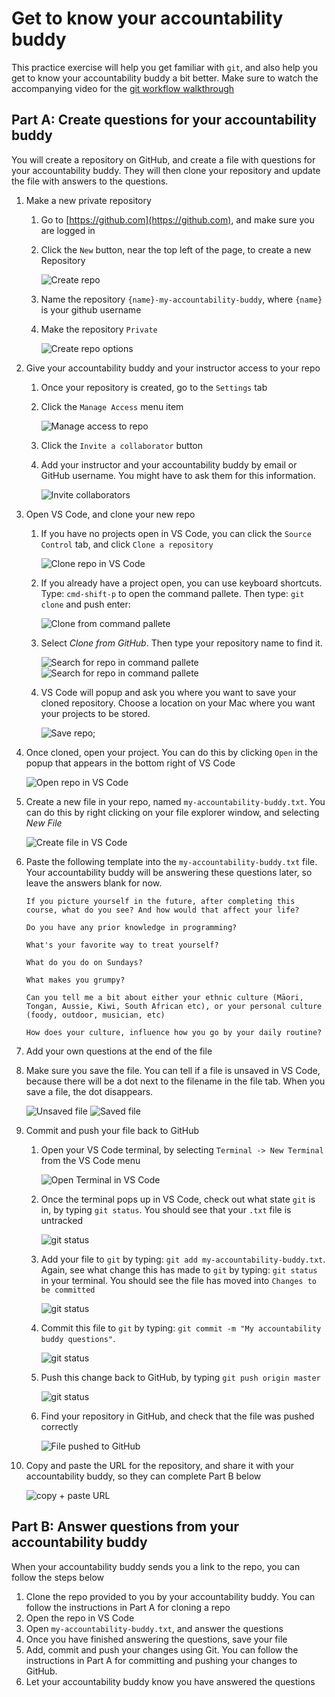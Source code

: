 # Get to know your accountability buddy

This practice exercise will help you get familiar with `git`, and also help you get to know your accountability buddy a bit better. Make sure to watch the accompanying video for the [git workflow walkthrough](https://vimeo.com/433825571/bc1830fb90)

## Part A: Create questions for your accountability buddy

You will create a repository on GitHub, and create a file with questions for your accountability buddy. They will then clone your repository and update the file with answers to the questions.

1. Make a new private repository

   1. Go to [https://github.com](https://github.com), and make sure you are logged in
   2. Click the `New` button, near the top left of the page, to create a new Repository

      ![Create repo](git-exercise-01.png)

   3. Name the repository `{name}-my-accountability-buddy`, where `{name}` is your github username
   4. Make the repository `Private`

      ![Create repo options](git-exercise-02.png)

2. Give your accountability buddy and your instructor access to your repo

   1. Once your repository is created, go to the `Settings` tab
   2. Click the `Manage Access` menu item

      ![Manage access to repo](git-exercise-03.png)

   3. Click the `Invite a collaborator` button
   4. Add your instructor and your accountability buddy by email or GitHub username. You might have to ask them for this information.

      ![Invite collaborators](git-exercise-04.png)

3. Open VS Code, and clone your new repo

   1. If you have no projects open in VS Code, you can click the `Source Control` tab, and click `Clone a repository`

      ![Clone repo in VS Code](git-exercise-05.png)

   2. If you already have a project open, you can use keyboard shortcuts. Type: `cmd-shift-p` to open the command pallete. Then type: `git clone` and push enter:

      ![Clone from command pallete](git-exercise-06.png)

   3. Select _Clone from GitHub_. Then type your repository name to find it.

      ![Search for repo in command pallete](git-exercise-07.png)
      ![Search for repo in command pallete](git-exercise-07-1.png)

   4. VS Code will popup and ask you where you want to save your cloned repository. Choose a location on your Mac where you want your projects to be stored.

      ![Save repo](git-exercise-08.png);

4. Once cloned, open your project. You can do this by clicking `Open` in the popup that appears in the bottom right of VS Code

   ![Open repo in VS Code](git-exercise-08-1.png)

5. Create a new file in your repo, named `my-accountability-buddy.txt`. You can do this by right clicking on your file explorer window, and selecting _New File_

   ![Create file in VS Code](git-exercise-09.png)

6. Paste the following template into the `my-accountability-buddy.txt` file. Your accountability buddy will be answering these questions later, so leave the answers blank for now.

   ```
   If you picture yourself in the future, after completing this course, what do you see? And how would that affect your life?

   Do you have any prior knowledge in programming?

   What's your favorite way to treat yourself?

   What do you do on Sundays?

   What makes you grumpy?

   Can you tell me a bit about either your ethnic culture (Māori, Tongan, Aussie, Kiwi, South African etc), or your personal culture (foody, outdoor, musician, etc)

   How does your culture, influence how you go by your daily routine?

   ```

7. Add your own questions at the end of the file
8. Make sure you save the file. You can tell if a file is unsaved in VS Code, because there will be a dot next to the filename in the file tab. When you save a file, the dot disappears.

   ![Unsaved file](git-exercise-14.png)
   ![Saved file](git-exercise-15.png)

9. Commit and push your file back to GitHub

   1. Open your VS Code terminal, by selecting `Terminal -> New Terminal` from the VS Code menu

      ![Open Terminal in VS Code](git-exercise-10.png)

   2. Once the terminal pops up in VS Code, check out what state `git` is in, by typing `git status`. You should see that your `.txt` file is untracked

      ![git status](git-exercise-11.png)

   3. Add your file to `git` by typing: `git add my-accountability-buddy.txt`. Again, see what change this has made to `git` by typing: `git status` in your terminal. You should see the file has moved into `Changes to be committed`

      ![git status](git-exercise-11-1.png)

   4. Commit this file to `git` by typing: `git commit -m "My accountability buddy questions"`.

      ![git status](git-exercise-11-2.png)

   5. Push this change back to GitHub, by typing `git push origin master`

      ![git status](git-exercise-11-3.png)

   6. Find your repository in GitHub, and check that the file was pushed correctly

      ![File pushed to GitHub](git-exercise-12.png)

10. Copy and paste the URL for the repository, and share it with your accountability buddy, so they can complete Part B below

    ![copy + paste URL](git-exercise-13.png)

## Part B: Answer questions from your accountability buddy

When your accountability buddy sends you a link to the repo, you can follow the steps below

1. Clone the repo provided to you by your accountability buddy. You can follow the instructions in Part A for cloning a repo
2. Open the repo in VS Code
3. Open `my-accountability-buddy.txt`, and answer the questions
4. Once you have finished answering the questions, save your file
5. Add, commit and push your changes using Git. You can follow the instructions in Part A for committing and pushing your changes to GitHub.
6. Let your accountability buddy know you have answered the questions
